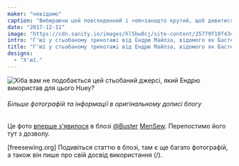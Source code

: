 ```yaml
---
maker: "невідомо"
caption: "Вибираючи цей повсякденний і <em>занадто крутий, щоб дивитися на камеру</em> погляд."
date: "2017-12-11"
image: "https://cdn.sanity.io/images/hl5bw8cj/site-content/25779f10f43cc87d9d4e201248b2e1a4f9af9009-1403x1403.jpg"
intro: "Г'юї у стьобаному трикотажі від Ендрю Майлза, відомого як Бастер"
title: "Г'юї у стьобаному трикотажі від Ендрю Майлза, відомого як Бастер"
designs:
  - "Х'юї."
---
```


![Хіба вам не подобається цей стьобаний джерсі, який Ендрю використав для цього Huey?](https://posts.freesewing.org/uploads/quilted_jersey_huey_high_detail_20acdff4f5.jpg "Хіба вам не подобається цей стьобаний джерсі, який Ендрю використав для цього Huey?")

<Note>

###### Більше фотографій та інформації в оригінальному дописі блогу
Це фото 
[вперше з'явилося](https://mensew.wordpress.com/2017/12/10/hugo-hoodie-freesewing-org/) 
в блозі [@Buster](/users/Buster) [MenSew](https://mensew.wordpress.com/). Перепостимо його тут з дозволу.

[freesewing.org] Подивіться статтю в блозі, там є ще багато фотографій, а також він пише про свій досвід використання 
(/).

</Note>
